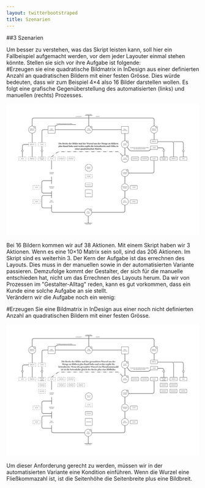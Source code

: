 ```yaml
---
layout: twitterbootstraped
title: Szenarien
---
```


##<a name="07"></a>3 Szenarien

Um besser zu verstehen, was das Skript leisten kann, soll hier ein Fallbeispiel aufgemacht werden, vor dem jeder Layouter einmal stehen könnte. Stellen sie sich vor ihre Aufgabe ist folgende:  
#Erzeugen sie eine quadratische Bildmatrix in InDesign aus einer definierten Anzahl an quadratischen Bildern mit einer festen Grösse.
Dies würde bedeuten, dass wir zum Beispiel 4×4 also 16 Bilder darstellen wollen. Es folgt eine grafische Gegenüberstellung des automatisierten (links) und manuellen (rechts) Prozesses.  

[![matrix algo 1](/images/matrix_algorithmus_01.jpg)](/images/matrix_algorithmus_01.jpg)  

Bei 16 Bildern kommen wir auf 38 Aktionen. Mit einem Skript haben wir 3 Aktionen. Wenn es eine 10×10 Matrix sein soll, sind das 206 Aktionen. Im Skript sind es weiterhin 3. Der Kern der Aufgabe ist das errechnen des Layouts. Dies muss in der manuellen sowie in der automatisierten Variante passieren. Demzufolge kommt der Gestalter, der sich für die manuelle entschieden hat, nicht um das Errechnen des Layouts herum. Da wir von Prozessen im "Gestalter-Alltag" reden, kann es gut vorkommen, dass ein Kunde eine solche Aufgabe an sie stellt.  
Verändern wir die Aufgabe noch ein wenig:  

#Erzeugen Sie eine Bildmatrix in InDesign aus einer noch nicht definierten Anzahl an quadratischen Bildern mit einer festen Grösse.  

[![matrix algo 2](/images/matrix_algorithmus_02.jpg)](/images/matrix_algorithmus_02.jpg)  

Um dieser Anforderung gerecht zu werden, müssen wir in der automatisierten Variante eine Kondition einführen. Wenn die Wurzel eine Fließkommazahl ist, ist die Seitenhöhe die Seitenbreite plus eine Bildbreit.  